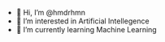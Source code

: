 - 👋 Hi, I’m @hmdrhmn
- 👀 I’m interested in Artificial Intellegence
- 🌱 I’m currently learning Machine Learning

<!---
hmdrhmn/hmdrhmn is a ✨ special ✨ repository because its `README.md` (this file) appears on your GitHub profile.
You can click the Preview link to take a look at your changes.
--->
